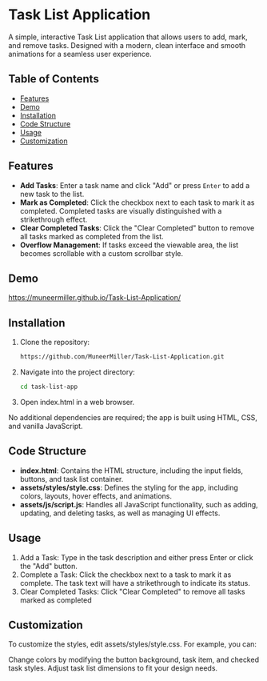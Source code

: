 # Task List Application

A simple, interactive Task List application that allows users to add, mark, and remove tasks. Designed with a modern, clean interface and smooth animations for a seamless user experience.

## Table of Contents

- [Features](#features)
- [Demo](#demo)
- [Installation](#installation)
- [Code Structure](#code-structure)
- [Usage](#usage)
- [Customization](#customization)

## Features

- **Add Tasks**: Enter a task name and click "Add" or press `Enter` to add a new task to the list.
- **Mark as Completed**: Click the checkbox next to each task to mark it as completed. Completed tasks are visually distinguished with a strikethrough effect.
- **Clear Completed Tasks**: Click the "Clear Completed" button to remove all tasks marked as completed from the list.
- **Overflow Management**: If tasks exceed the viewable area, the list becomes scrollable with a custom scrollbar style.

## Demo

https://muneermiller.github.io/Task-List-Application/


## Installation

1. Clone the repository:
   ```bash
   https://github.com/MuneerMiller/Task-List-Application.git

2. Navigate into the project directory:
   ```bash
   cd task-list-app
   ```

3. Open index.html in a web browser.

No additional dependencies are required; the app is built using HTML, CSS, and vanilla JavaScript.

## Code Structure

- **index.html**: Contains the HTML structure, including the input fields, buttons, and task list container.
- **assets/styles/style.css**: Defines the styling for the app, including colors, layouts, hover effects, and animations.
- **assets/js/script.js**: Handles all JavaScript functionality, such as adding, updating, and deleting tasks, as well as managing UI effects.

## Usage

1. Add a Task: Type in the task description and either press Enter or click the "Add" button.
2. Complete a Task: Click the checkbox next to a task to mark it as complete. The task text will have a strikethrough to indicate its status.
3. Clear Completed Tasks: Click "Clear Completed" to remove all tasks marked as completed

## Customization
To customize the styles, edit assets/styles/style.css. For example, you can:

Change colors by modifying the button background, task item, and checked task styles.
Adjust task list dimensions to fit your design needs.
